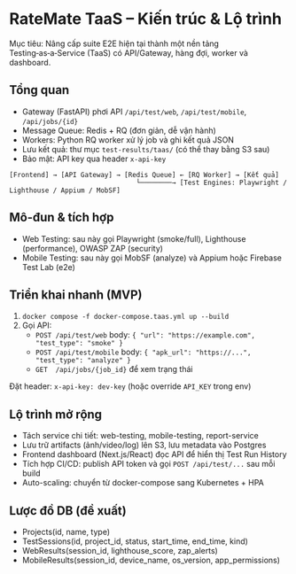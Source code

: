 # RateMate TaaS – Kiến trúc & Lộ trình

Mục tiêu: Nâng cấp suite E2E hiện tại thành một nền tảng Testing‑as‑a‑Service (TaaS) có API/Gateway, hàng đợi, worker và dashboard.

## Tổng quan

- Gateway (FastAPI) phơi API `/api/test/web`, `/api/test/mobile`, `/api/jobs/{id}`
- Message Queue: Redis + RQ (đơn giản, dễ vận hành)
- Workers: Python RQ worker xử lý job và ghi kết quả JSON
- Lưu kết quả: thư mục `test-results/taas/` (có thể thay bằng S3 sau)
- Bảo mật: API key qua header `x-api-key`

```
[Frontend] → [API Gateway] → [Redis Queue] ← [RQ Worker] → [Kết quả]
                                └────────→ [Test Engines: Playwright / Lighthouse / Appium / MobSF]
```

## Mô-đun & tích hợp

- Web Testing: sau này gọi Playwright (smoke/full), Lighthouse (performance), OWASP ZAP (security)
- Mobile Testing: sau này gọi MobSF (analyze) và Appium hoặc Firebase Test Lab (e2e)

## Triển khai nhanh (MVP)

1) `docker compose -f docker-compose.taas.yml up --build`
2) Gọi API:
   - `POST /api/test/web` body: `{ "url": "https://example.com", "test_type": "smoke" }`
   - `POST /api/test/mobile` body: `{ "apk_url": "https://...", "test_type": "analyze" }`
   - `GET  /api/jobs/{job_id}` để xem trạng thái

Đặt header: `x-api-key: dev-key` (hoặc override `API_KEY` trong env)

## Lộ trình mở rộng

- Tách service chi tiết: web-testing, mobile-testing, report-service
- Lưu trữ artifacts (ảnh/video/log) lên S3, lưu metadata vào Postgres
- Frontend dashboard (Next.js/React) đọc API để hiển thị Test Run History
- Tích hợp CI/CD: publish API token và gọi `POST /api/test/...` sau mỗi build
- Auto-scaling: chuyển từ docker-compose sang Kubernetes + HPA

## Lược đồ DB (đề xuất)

- Projects(id, name, type)
- TestSessions(id, project_id, status, start_time, end_time, kind)
- WebResults(session_id, lighthouse_score, zap_alerts)
- MobileResults(session_id, device_name, os_version, app_permissions)

